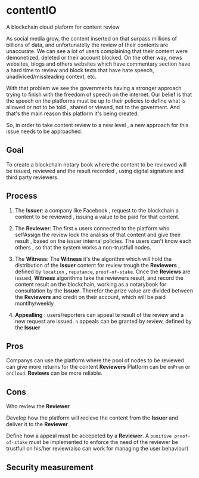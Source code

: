 # contentIO
A blockchain cloud plaform for content review

As social media grow, the content inserted on that surpass millions of billions of data, and unfortunatelly the review of their contents are unaccurate.
We can see a lot of users complaining that their content were demonetized, deleted or their account blocked. On the other way, news websites, blogs and others websites which have commentary section have a hard time to review and block texts that have hate speech, unadiviced/missleading context, etc.

With that problem we see the governments having a stronger approach trying to finish with the freedom of speech on the internet. Our belief is that the speech on the platforms must be up to their policies to define what is allowed or not to be told , shared or viewed, not to the goverment. And that's the main reason this platform it's being created.

So, in order to take content review to a new level , a new approach for this issue needs to be approached.

## Goal

To create a blockchain notary book where the content to be reviewed will be issued, reviewed and the result recorded , using digital signature and third party reviewers.


## Process

1. The **Issuer**: a company like Facebook , request to the blockchain a content to be reviewed , issuing a value to be paid for that content.

2. The **Reviewer**: The first `n` users connected to the platform who selfAssign the review lock the analisis of that content and give their result , based on the issuer internal policies. The users can't know each others , so that the system works a non-trustfull nodes.

3. The **Witness**: The **Witness** it's the algorithm which will hold the distribution of the **Issuer** content for review trough the **Reviewers** , defined by `location` , `reputance`, `proof-of-stake`. Once the **Reviews** are issued, **Witness** algorithms take the reviewers result, and record the content result on the blockchain, working as a notarybook for consultation by the **Issuer**. Therefor the prize value are divided between the **Reviewers** and credit on their account, which will be paid montlhy/weekly

4. **Appealling** : users/reporters can appeal te result of the review and a new request are issued. `n` appeals can be granted by review, defined by the **Issuer**


## Pros
Companys can use the platform where the pool of nodes to be reviewed can give more returns for the content **Reviewers**
Platform can be `onPrem` or `onCloud`.
**Reviews** can be more reliable.

## Cons

Who review the **Reviewer**

Develop how the platform will recieve the content from the **Issuer** and deliver it to the **Reviewer**

Define how a appeal must be accepeted by a **Reviewer**. A `punitive proof-of-stake` must be implemented to enforce the need of the reviewer be trustfull on his/her review(also can work for managing the user behaviour)


## Security measurement

